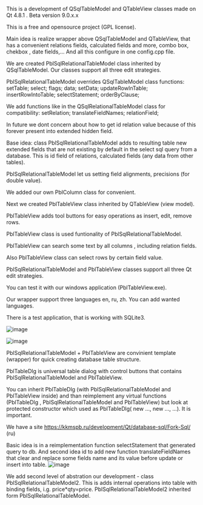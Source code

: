 This is a development of QSqlTableModel and QTableView classes made on Qt 4.8.1 . Beta version 9.0.x.x 

This is a free and opensource project (GPL license).

Main idea is realize wrapper above QSqlTableModel and QTableView, that has a convenient relations fields, calculated fields and more, combo box, chekbox , date fields,... And all this configure in one config.cpp file.

We are created PblSqlRelationalTableModel class inherited by QSqlTableModel. Our classes support all three edit strategies.

PblSqlRelationalTableModel overrides QSqlTableModel class functions:
setTable;
select;
flags;
data;
setData;
updateRowInTable;
insertRowIntoTable;
selectStatement;
orderByClause;

We add functions like in the QSqlRelationalTableModel class for compatibility:
setRelation;
translateFieldNames;
relationField;

In future we dont concern about how to get id relation value because of this forever present into extended hidden field.

Base idea: class PblSqlRelationalTableModel adds to resulting table new extended fields that are not existing by default in the select sql query from a database. 
This is id field of relations, calculated fields (any data from other tables).

PblSqlRelationalTableModel let us setting field alignments, precisions (for double value). 

We added our own PblColumn class for convenient.

Next we created PblTableView class inherited by QTableView (view model).

PblTableView adds tool buttons for easy operations as insert, edit, remove rows.

PblTableView class is used funtionality of PblSqlRelationalTableModel.

PblTableView can search some text by all columns , including relation fields.

Also PblTableView class can select rows by certain field value.

PblSqlRelationalTableModel and PblTableView classes support all three Qt edit strategies. 

You can test it with our windows application (PblTableView.exe).

Our wrapper support three languages en, ru, zh. You can add wanted languages.

There is a test application, that is working with SQLite3. 

![image](https://user-images.githubusercontent.com/13850002/208140021-5a0527c1-2024-4acd-ac59-29ec62b8a369.png)

![image](https://user-images.githubusercontent.com/13850002/208140613-5d76a0e8-590a-40e0-ac5c-f9262b415030.png)

PblSqlRelationalTableModel + PblTableView are convinient template (wrapper) for quick creating database table structure.

PblTableDlg is universal table dialog with control buttons that contains PblSqlRelationalTableModel and PblTableView.

You can inherit PblTableDlg (with PblSqlRelationalTableModel and PblTableView inside) and than reimplement any virtual functions (PblTableDlg , PblSqlRelationalTableModel and PblTableView) but look at protected constructor which used as PblTableDlg( new ..., new ..., ...). It is important. 

We have a site https://kkmspb.ru/development/Qt/database-sql/Fork-Sql/ (ru)

Basic idea is in a reimplementation function selectStatement that generated query to db. And second idea id to add new function translateFieldNames that clear and replace some fields name and its value before update or insert into table. 
![image](https://user-images.githubusercontent.com/13850002/221420422-6b88a03d-884c-45ad-ab08-4c0005a55bac.png)

We add second level of abstration our development - class PblSqlRelationalTableModel2. This is adds internal operations into table with binding fields, i.g. price*qty=price. PblSqlRelationalTableModel2 inherited form PblSqlRelationalTableModel. 


